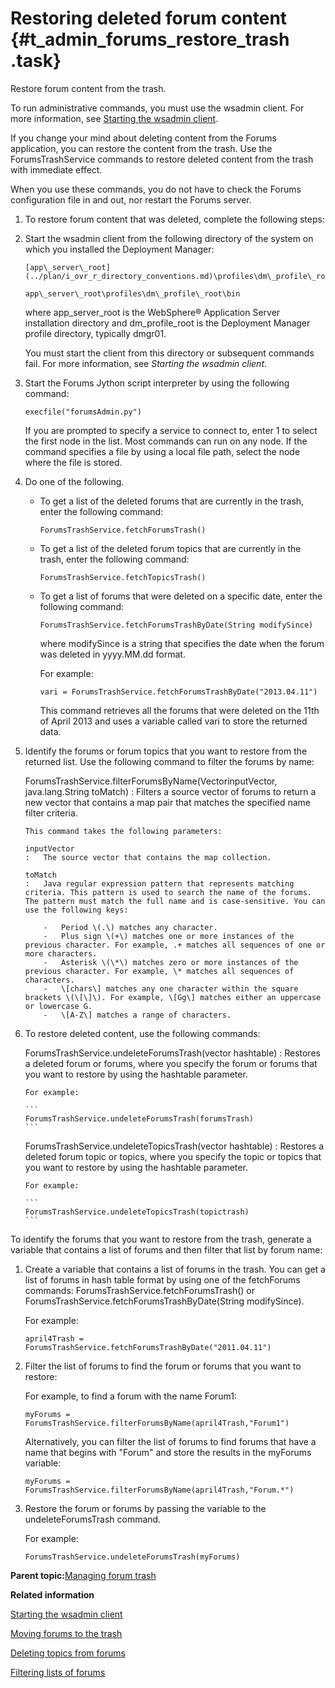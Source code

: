 # Restoring deleted forum content {#t_admin_forums_restore_trash .task}

Restore forum content from the trash.

To run administrative commands, you must use the wsadmin client. For more information, see [Starting the wsadmin client](t_admin_wsadmin_starting.md).

If you change your mind about deleting content from the Forums application, you can restore the content from the trash. Use the ForumsTrashService commands to restore deleted content from the trash with immediate effect.

When you use these commands, you do not have to check the Forums configuration file in and out, nor restart the Forums server.

1.  To restore forum content that was deleted, complete the following steps:
2.  Start the wsadmin client from the following directory of the system on which you installed the Deployment Manager:

    ```
    [app\_server\_root](../plan/i_ovr_r_directory_conventions.md)\profiles\dm\_profile\_root\bin
    ```

    ```
    app\_server\_root\profiles\dm\_profile\_root\bin
    ```

    where app\_server\_root is the WebSphere® Application Server installation directory and dm\_profile\_root is the Deployment Manager profile directory, typically dmgr01.

    You must start the client from this directory or subsequent commands fail. For more information, see *Starting the wsadmin client*.

3.  Start the Forums Jython script interpreter by using the following command:

    ```
    execfile("forumsAdmin.py")
    ```

    If you are prompted to specify a service to connect to, enter 1 to select the first node in the list. Most commands can run on any node. If the command specifies a file by using a local file path, select the node where the file is stored.

4.  Do one of the following.

    -   To get a list of the deleted forums that are currently in the trash, enter the following command:

        ```
        ForumsTrashService.fetchForumsTrash()
        ```

    -   To get a list of the deleted forum topics that are currently in the trash, enter the following command:

        ```
        ForumsTrashService.fetchTopicsTrash()
        ```

    -   To get a list of forums that were deleted on a specific date, enter the following command:

        ```
        ForumsTrashService.fetchForumsTrashByDate(String modifySince)
        ```

        where modifySince is a string that specifies the date when the forum was deleted in yyyy.MM.dd format.

        For example:

        ```
        vari = ForumsTrashService.fetchForumsTrashByDate("2013.04.11")
        ```

        This command retrieves all the forums that were deleted on the 11th of April 2013 and uses a variable called vari to store the returned data.

5.  Identify the forums or forum topics that you want to restore from the returned list. Use the following command to filter the forums by name:

    ForumsTrashService.filterForumsByName\(VectorinputVector, java.lang.String toMatch\)
    :   Filters a source vector of forums to return a new vector that contains a map pair that matches the specified name filter criteria.

        This command takes the following parameters:

        inputVector
        :   The source vector that contains the map collection.

        toMatch
        :   Java regular expression pattern that represents matching criteria. This pattern is used to search the name of the forums. The pattern must match the full name and is case-sensitive. You can use the following keys:

            -   Period \(.\) matches any character.
            -   Plus sign \(+\) matches one or more instances of the previous character. For example, .+ matches all sequences of one or more characters.
            -   Asterisk \(\*\) matches zero or more instances of the previous character. For example, \* matches all sequences of characters.
            -   \[chars\] matches any one character within the square brackets \(\[\]\). For example, \[Gg\] matches either an uppercase or lowercase G.
            -   \[A-Z\] matches a range of characters.
6.  To restore deleted content, use the following commands:

    ForumsTrashService.undeleteForumsTrash\(vector hashtable\)
    :   Restores a deleted forum or forums, where you specify the forum or forums that you want to restore by using the hashtable parameter.

        For example:

        ```
        ForumsTrashService.undeleteForumsTrash(forumsTrash)
        ```

    ForumsTrashService.undeleteTopicsTrash\(vector hashtable\)
    :   Restores a deleted forum topic or topics, where you specify the topic or topics that you want to restore by using the hashtable parameter.

        For example:

        ```
        ForumsTrashService.undeleteTopicsTrash(topictrash)
        ```


To identify the forums that you want to restore from the trash, generate a variable that contains a list of forums and then filter that list by forum name:

1.  Create a variable that contains a list of forums in the trash. You can get a list of forums in hash table format by using one of the fetchForums commands: ForumsTrashService.fetchForumsTrash\(\) or ForumsTrashService.fetchForumsTrashByDate\(String modifySince\).

    For example:

    ```
    april4Trash = ForumsTrashService.fetchForumsTrashByDate("2011.04.11")
    ```

2.  Filter the list of forums to find the forum or forums that you want to restore:

    For example, to find a forum with the name Forum1:

    ```
    myForums = ForumsTrashService.filterForumsByName(april4Trash,"Forum1")
    ```

    Alternatively, you can filter the list of forums to find forums that have a name that begins with "Forum" and store the results in the myForums variable:

    ```
    myForums = ForumsTrashService.filterForumsByName(april4Trash,"Forum.*")
    ```

3.  Restore the forum or forums by passing the variable to the undeleteForumsTrash command.

    For example:

    ```
    ForumsTrashService.undeleteForumsTrash(myForums)
    ```


**Parent topic:**[Managing forum trash](../admin/c_admin_forums_manage_trash.md)

**Related information**  


[Starting the wsadmin client](../admin/t_admin_wsadmin_starting.md)

[Moving forums to the trash](../admin/t_admin_forums_soft_delete.md)

[Deleting topics from forums](../admin/t_admin_forums_delete_topic.md)

[Filtering lists of forums](../admin/t_admin_forums_filter_forum_list.md)


